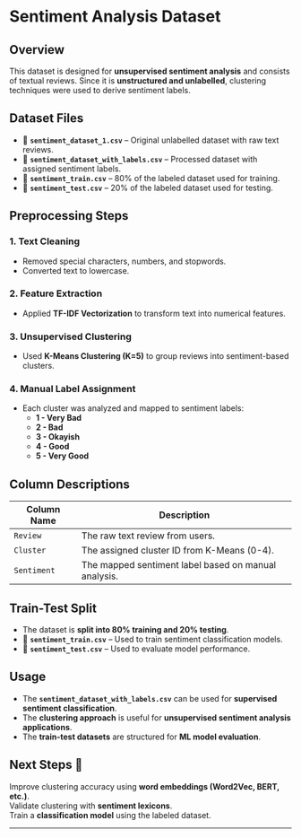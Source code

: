 # Sentiment Analysis Dataset

## Overview
This dataset is designed for **unsupervised sentiment analysis** and consists of textual reviews. Since it is **unstructured and unlabelled**, clustering techniques were used to derive sentiment labels.

## Dataset Files
- 📂 **`sentiment_dataset_1.csv`** – Original unlabelled dataset with raw text reviews.
- 📂 **`sentiment_dataset_with_labels.csv`** – Processed dataset with assigned sentiment labels.
- 📂 **`sentiment_train.csv`** – 80% of the labeled dataset used for training.
- 📂 **`sentiment_test.csv`** – 20% of the labeled dataset used for testing.

## Preprocessing Steps
### 1. Text Cleaning  
- Removed special characters, numbers, and stopwords.
- Converted text to lowercase.

### 2. Feature Extraction  
- Applied **TF-IDF Vectorization** to transform text into numerical features.

### 3. Unsupervised Clustering  
- Used **K-Means Clustering (K=5)** to group reviews into sentiment-based clusters.

### 4. Manual Label Assignment  
- Each cluster was analyzed and mapped to sentiment labels:
  - **1 - Very Bad**
  - **2 - Bad**
  - **3 - Okayish**
  - **4 - Good**
  - **5 - Very Good**

## Column Descriptions  
| Column Name | Description |
|-------------|-------------|
| `Review` | The raw text review from users. |
| `Cluster` | The assigned cluster ID from K-Means (0-4). |
| `Sentiment` | The mapped sentiment label based on manual analysis. |

## Train-Test Split
- The dataset is **split into 80% training and 20% testing**.
- 📂 **`sentiment_train.csv`** – Used to train sentiment classification models.
- 📂 **`sentiment_test.csv`** – Used to evaluate model performance.

## Usage  
- The **`sentiment_dataset_with_labels.csv`** can be used for **supervised sentiment classification**.  
- The **clustering approach** is useful for **unsupervised sentiment analysis applications**.  
- The **train-test datasets** are structured for **ML model evaluation**.

## Next Steps 🚀  
Improve clustering accuracy using **word embeddings (Word2Vec, BERT, etc.)**.  
Validate clustering with **sentiment lexicons**.  
Train a **classification model** using the labeled dataset.  

-----------------------------------------------------------------------------------------------------------------------------

